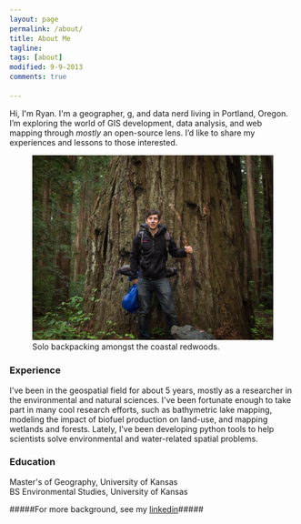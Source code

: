 ```yaml
---
layout: page
permalink: /about/
title: About Me
tagline: 
tags: [about]
modified: 9-9-2013
comments: true

---
```


Hi, I'm Ryan. I'm a geographer, g, and data nerd living in Portland, Oregon.  I’m exploring the world of GIS development, data analysis, and web mapping through *mostly* an open-source lens. I’d like to share my experiences and lessons to those interested. 

<figure class="whole">
    <a href="/images/P4170401.jpg"><img src="/images/P4170401.jpg"></a>
    <figcaption>Solo backpacking amongst the coastal redwoods.</figcaption>
</figure>

### Experience ###

I've been in the geospatial field for about 5 years, mostly as a researcher in the environmental and natural sciences. I've been fortunate enough to take part in many cool research efforts, such as bathymetric lake mapping, modeling the impact of biofuel production on land-use, and mapping wetlands and forests. Lately, I've been developing python tools to help scientists solve environmental and water-related spatial problems.

### Education ###
Master's of Geography, University of Kansas  
BS Environmental Studies, University of Kansas

#####For more background, see my [linkedin](https://www.linkedin.com/in/ryancallihan)#####




